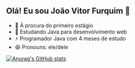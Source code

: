 ## Olá! Eu sou João Vitor Furquim  👋



- 🔭 À procura do primeiro estágio
- 🌱 Estudando Java para desenvolvimento web
- ⚡ Programador Java com 4 meses de estudo
- 😄 Pronouns: ele/dele
  
[![Anurag's GitHub stats](https://github-readme-stats.vercel.app/api?username=JoaoVFB&show_icons=true&theme=dracula)](https://github.com/JoaoVFB/github-readme-stats)
